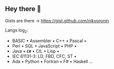 ## Hey there 👋

Gists are there &rarr; https://gist.github.com/nikvoronin

Langs log<sub>2</sub>:<br/>
- BASIC • Assembler • С++ • Pascal • 
- Perl • SQL • JavaScript • PHP •
- Java • __`C#`__ • CIL • Lisp •
- IEC 61131-3: LD, FBD, CFC, ST •
- Ada • Python • Fortran • F# • Haskell ...
